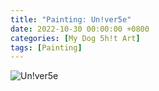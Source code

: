 ```yaml
---
title: "Painting: Un!ver5e"
date: 2022-10-30 00:00:00 +0800
categories: [My Dog 5h!t Art]
tags: [Painting]
---
```


![Un!ver5e](../assets/img/MyDogShitArt/Universe.png)
